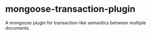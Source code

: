 # mongoose-transaction-plugin
A mongoose plugin for transaction-like semantics between multiple documents.
